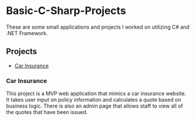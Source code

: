 # Basic-C-Sharp-Projects

These are some small applications and projects I worked on utilizing C# and .NET Framework.

## Projects

* [Car Insurance](https://github.com/ravenannn/Basic-C-Sharp-Projects/tree/main/CarInsurance)


### Car Insurance
This project is a MVP web application that mimics a car insurance website. It takes user input
on policy information and calculates a quote based on business logic. There is also an admin
page that allows staff to view all of the quotes that have been issued.

